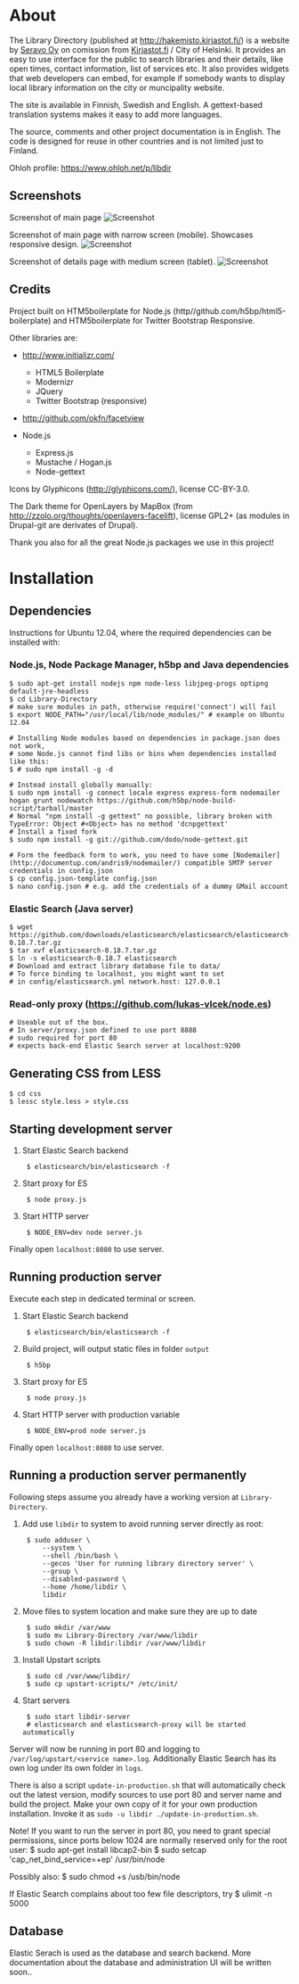 About
=====

The Library Directory (published at http://hakemisto.kirjastot.fi/) is a website by [Seravo Oy](http://seravo.fi/) on comission from [Kirjastot.fi](http://kirjasto.fi/) / City of Helsinki. It provides an easy to use interface for the public to search libraries and their details, like open times, contact information, list of services etc. It also provides widgets that web developers can embed, for example if somebody wants to display local library information on the city or muncipality website.

The site is available in Finnish, Swedish and English. A gettext-based translation systems makes it easy to add more languages.

The source, comments and other project documentation is in English. The code is designed for reuse in other countries and is not limited just to Finland.

Ohloh profile: https://www.ohloh.net/p/libdir

<script type="text/javascript" src="http://www.ohloh.net/p/603249/widgets/project_partner_badge.js"></script>

Screenshots
-----------

Screenshot of main page
![Screenshot](https://github.com/Seravo/Library-Directory/raw/master/screenshot.png "Screenshot of main page")

Screenshot of main page with narrow screen (mobile). Showcases responsive design.
![Screenshot](https://github.com/Seravo/Library-Directory/raw/master/screenshot-mobile.png "Screenshot of main page with narrow screen (mobile). Showcases responsive design.")

Screenshot of details page with medium screen (tablet).
![Screenshot](https://github.com/Seravo/Library-Directory/raw/master/screenshot-tablet-detailspage.png "Screenshot of details page with medium screen (tablet).")


Credits
-------

Project built on HTM5boilerplate for Node.js (http//github.com/h5bp/html5-boilerplate) and HTM5boilerplate for Twitter Bootstrap Responsive.

Other libraries are:

* http://www.initializr.com/

    * HTML5 Boilerplate
    * Modernizr
    * JQuery
    * Twitter Bootstrap (responsive)
        
* http://github.com/okfn/facetview

* Node.js

    * Express.js
    * Mustache / Hogan.js
    * Node-gettext
    
Icons by Glyphicons (http://glyphicons.com/), license CC-BY-3.0.

The Dark theme for OpenLayers by MapBox (from http://zzolo.org/thoughts/openlayers-facelift), license GPL2+ (as modules in Drupal-git are derivates of Drupal).

Thank you also for all the great Node.js packages we use in this project!


Installation
============

Dependencies
------------

Instructions for Ubuntu 12.04, where the required dependencies can be installed with:

### Node.js, Node Package Manager, h5bp and Java dependencies

    $ sudo apt-get install nodejs npm node-less libjpeg-progs optipng default-jre-headless
    $ cd Library-Directory
    # make sure modules in path, otherwise require('connect') will fail
    $ export NODE_PATH="/usr/local/lib/node_modules/" # example on Ubuntu 12.04

    # Installing Node modules based on dependencies in package.json does not work,
    # some Node.js cannot find libs or bins when dependencies installed like this:
    $ # sudo npm install -g -d
    
    # Instead install globally manually:
    $ sudo npm install -g connect locale express express-form nodemailer hogan grunt nodewatch https://github.com/h5bp/node-build-script/tarball/master
    # Normal "npm install -g gettext" no possible, library broken with TypeError: Object #<Object> has no method 'dcnpgettext'
    # Install a fixed fork
    $ sudo npm install -g git://github.com/dodo/node-gettext.git
    
    # Form the feedback form to work, you need to have some [Nodemailer](http://documentup.com/andris9/nodemailer/) compatible SMTP server credentials in config.json
    $ cp config.json-template config.json
    $ nano config.json # e.g. add the credentials of a dummy GMail account

### Elastic Search (Java server)

    $ wget https://github.com/downloads/elasticsearch/elasticsearch/elasticsearch-0.18.7.tar.gz
    $ tar xvf elasticsearch-0.18.7.tar.gz
    $ ln -s elasticsearch-0.18.7 elasticsearch
    # Download and extract library database file to data/
    # To force binding to localhost, you might want to set
    # in config/elasticsearch.yml network.host: 127.0.0.1

### Read-only proxy (https://github.com/lukas-vlcek/node.es)
    
    # Useable out of the box.
    # In server/proxy.json defined to use port 8888 
    # sudo required for port 80
    # expects back-end Elastic Search server at localhost:9200

Generating CSS from LESS
------------------------

    $ cd css
    $ lessc style.less > style.css


Starting development server
---------------------------

1. Start Elastic Search backend

        $ elasticsearch/bin/elasticsearch -f
        
2. Start proxy for ES
        
        $ node proxy.js

3. Start HTTP server

        $ NODE_ENV=dev node server.js

Finally open `localhost:8080` to use server.


Running production server
--------------------------
Execute each step in dedicated terminal or screen.

1. Start Elastic Search backend

        $ elasticsearch/bin/elasticsearch -f
        
2. Build project, will output static files in folder `output`

        $ h5bp

3. Start proxy for ES
        
        $ node proxy.js

4. Start HTTP server with production variable

        $ NODE_ENV=prod node server.js
        
Finally open `localhost:8080` to use server.


Running a production server permanently
---------------------------------------

Following steps assume you already have a working version at `Library-Directory`.

1. Add use `libdir` to system to avoid running server directly as root:

        $ sudo adduser \
            --system \
            --shell /bin/bash \
            --gecos 'User for running library directory server' \
            --group \
            --disabled-password \
            --home /home/libdir \
            libdir

2. Move files to system location and make sure they are up to date

        $ sudo mkdir /var/www
        $ sudo mv Library-Directory /var/www/libdir
        $ sudo chown -R libdir:libdir /var/www/libdir
        
3. Install Upstart scripts

        $ sudo cd /var/www/libdir/
        $ sudo cp upstart-scripts/* /etc/init/

3. Start servers

        $ sudo start libdir-server
        # elasticsearch and elasticsearch-proxy will be started automatically
        
Server will now be running in port 80 and logging to `/var/log/upstart/<service name>.log`. Additionally Elastic Search has its own log under its own folder in `logs`.

There is also a script `update-in-production.sh` that will automatically check out the latest version, modify sources to use port 80 and server name and build the project. Make your own copy of it for your own production installation. Invoke it as `sudo -u libdir ./update-in-production.sh`.

Note! If you want to run the server in port 80, you need to grant special permissions, since ports below 1024 are normally reserved only for the root user:
    $ sudo apt-get install libcap2-bin 
    $ sudo setcap 'cap_net_bind_service=+ep' /usr/bin/node

Possibly also:
    $ sudo chmod +s /usb/bin/node

If Elastic Search complains about too few file descriptors, try
    $ ulimit -n 5000
      
Database
--------

Elastic Serach is used as the database and search backend. More documentation about the database and administration UI will be written soon..



